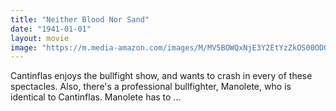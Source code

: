 ```yaml
---
title: "Neither Blood Nor Sand"
date: "1941-01-01"
layout: movie
image: "https://m.media-amazon.com/images/M/MV5BOWQxNjE3Y2EtYzZkOS00ODQ4LTkzM2UtOGI2MDlmMDhmZTJhL2ltYWdlXkEyXkFqcGdeQXVyNzA4ODc3ODU@._V1_SX300.jpg"
---
```


Cantinflas enjoys the bullfight show, and wants to crash in every of these spectacles. Also, there's a professional bullfighter, Manolete, who is identical to Cantinflas. Manolete has to ...
